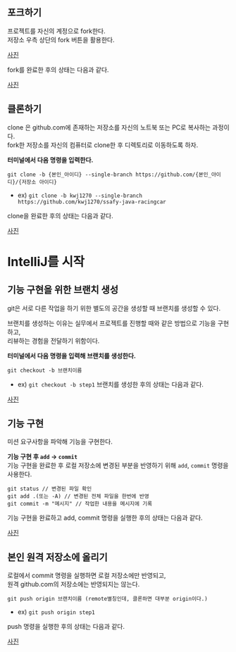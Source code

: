 ## 포크하기 
프로젝트를 자신의 계정으로 fork한다.    
저장소 우측 상단의 fork 버튼을 활용한다.
  
[사진]()  
    
fork를 완료한 후의 상태는 다음과 같다.
      
[사진]()  
  
## 클론하기   
clone 은 github.com에 존재하는 저장소를 자신의 노트북 또는 PC로 복사하는 과정이다.  
fork한 저장소를 자신의 컴퓨터로 clone한 후 디렉토리로 이동하도록 하자.   

    
**터미널에서 다음 명령을 입력한다.**  
```terminal
git clone -b {본인_아이디} --single-branch https://github.com/{본인_아이디}/{저장소 아이디}
``` 
* ex) `git clone -b kwj1270 --single-branch https://github.com/kwj1270/ssafy-java-racingcar`
   
clone을 완료한 후의 상태는 다음과 같다.   
  
[사진]()  
  
# IntelliJ를 시작   
## 기능 구현을 위한 브랜치 생성   
git은 서로 다른 작업을 하기 위한 별도의 공간을 생성할 때 브랜치를 생성할 수 있다.   
   
브랜치를 생성하는 이유는 실무에서 프로젝트를 진행할 때와 같은 방법으로 기능을 구현하고,    
리뷰하는 경험을 전달하기 위함이다.   
     
**터미널에서 다음 명령을 입력해 브랜치를 생성한다.**
```terminal
git checkout -b 브랜치이름
````
* ex) `git checkout -b step1`
브랜치를 생성한 후의 상태는 다음과 같다.

[사진]()   

     
## 기능 구현 
미션 요구사항을 파악해 기능을 구현한다.    
   
**기능 구현 후 `add` -> `commit`**    
기능 구현을 완료한 후 로컬 저장소에 변경된 부분을 반영하기 위해 `add`, `commit` 명령을 사용한다. 
     
```git 
git status // 변경된 파일 확인
git add .(또는 -A) // 변경된 전체 파일을 한번에 반영
git commit -m "메시지" // 작업한 내용을 메시지에 기록
```   
기능 구현을 완료하고 add, commit 명령을 실행한 후의 상태는 다음과 같다.
  
[사진]()  
   
## 본인 원격 저장소에 올리기
로컬에서 commit 명령을 실행하면 로컬 저장소에만 반영되고,    
원격 github.com의 저장소에는 반영되지는 않는다.
   
```git   
git push origin 브랜치이름 (remote별칭인데, 클론하면 대부분 origin이다.)   
```
* ex) `git push origin step1`
     
push 명령을 실행한 후의 상태는 다음과 같다.   
  
[사진]()   
   
